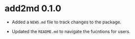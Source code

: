 # add2md 0.1.0

* Added a `NEWS.md` file to track changes to the package.

* Updated the `README.md` to navigate the fucntions for users.
